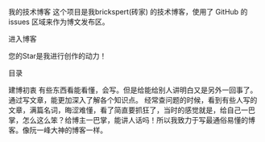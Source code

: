 我的技术博客
这个项目是我brickspert(砖家) 的技术博客，使用了 GitHub 的 issues 区域来作为博文发布区。

进入博客

您的Star是我进行创作的动力！

目录



建博初衷
有些东西看能看懂，会写。但是给能给别人讲明白又是另外一回事了。通过写文章，能更加深入了解各个知识点。
经常查问题的时候，看到有些人写的文章，满篇名词，晦涩难懂，看了简直要抓狂了，当时的感觉就是，给自己一巴掌，怎么这么笨？给博主一巴掌，能讲人话吗！所以我致力于写最通俗易懂的博客。像阮一峰大神的博客一样。
